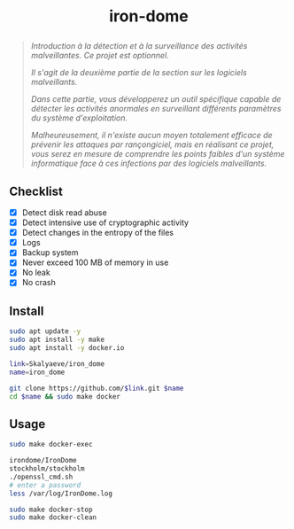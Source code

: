 # <p align="center">iron-dome</p>
> *Introduction à la détection et à la surveillance des activités malveillantes. Ce projet est optionnel.*
>
> *Il s'agit de la deuxième partie de la section sur les logiciels malveillants.*
>
> *Dans cette partie, vous développerez un outil spécifique capable de détecter les activités anormales en surveillant différents paramètres du système d'exploitation.*
>
> *Malheureusement, il n'existe aucun moyen totalement efficace de prévenir les attaques par rançongiciel, mais en réalisant ce projet, vous serez en mesure de comprendre les points faibles d'un système informatique face à ces infections par des logiciels malveillants.*

## Checklist
- [x] Detect disk read abuse
- [x] Detect intensive use of cryptographic activity
- [x] Detect changes in the entropy of the files
- [x] Logs
- [x] Backup system
- [x] Never exceed 100 MB of memory in use
- [x] No leak
- [x] No crash

## Install
```bash
sudo apt update -y
sudo apt install -y make
sudo apt install -y docker.io
```
```bash
link=Skalyaeve/iron_dome
name=iron_dome

git clone https://github.com/$link.git $name
cd $name && sudo make docker
```

## Usage
```bash
sudo make docker-exec
```
```bash
irondome/IronDome
stockholm/stockholm
./openssl_cmd.sh
# enter a password
less /var/log/IronDome.log
```
```bash
sudo make docker-stop
sudo make docker-clean
```

